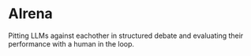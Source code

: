 # AIrena

Pitting LLMs against eachother in structured debate and evaluating their performance with a human in the loop.
